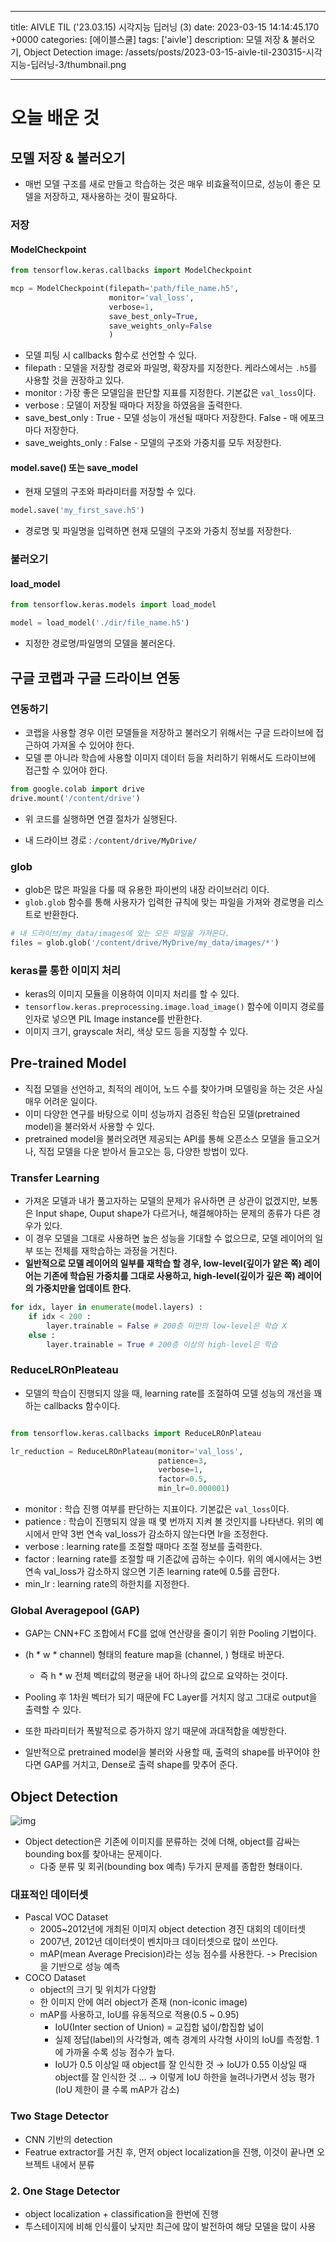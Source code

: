 

---
title: AIVLE TIL ('23.03.15) 시각지능 딥러닝 (3)
date: 2023-03-15 14:14:45.170 +0000
categories: [에이블스쿨]
tags: ['aivle']
description: 모델 저장 & 불러오기, Object Detection
image: /assets/posts/2023-03-15-aivle-til-230315-시각지능-딥러닝-3/thumbnail.png

---

# 오늘 배운 것

## 모델 저장 & 불러오기

- 매번 모델 구조를 새로 만들고 학습하는 것은 매우 비효율적이므로, 성능이 좋은 모델을 저장하고, 재사용하는 것이 필요하다.

### 저장

#### ModelCheckpoint

```python
from tensorflow.keras.callbacks import ModelCheckpoint

mcp = ModelCheckpoint(filepath='path/file_name.h5',
					  monitor='val_loss',
                      verbose=1,
                      save_best_only=True,
                      save_weights_only=False
                      )
```

- 모델 피팅 시 callbacks 함수로 선언할 수 있다.
- filepath : 모델을 저장할 경로와 파일명, 확장자를 지정한다. 케라스에서는 `.h5`를 사용할 것을 권장하고 있다.
- monitor : 가장 좋은 모델임을 판단할 지표를 지정한다. 기본값은 `val_loss`이다.
- verbose : 모델이 저장될 때마다 저장을 하였음을 출력한다.
- save_best_only : True - 모델 성능이 개선될 때마다 저장한다. False - 매 에포크마다 저장한다.
- save_weights_only : False - 모델의 구조와 가중치를 모두 저장한다.

#### model.save() 또는 save_model

- 현재 모델의 구조와 파라미터를 저장할 수 있다.

```python
model.save('my_first_save.h5')
```

- 경로명 및 파일명을 입력하면 현재 모델의 구조와 가중치 정보를 저장한다.

### 불러오기

#### load_model

```python
from tensorflow.keras.models import load_model

model = load_model('./dir/file_name.h5')
```

- 지정한 경로명/파일명의 모델을 불러온다.

## 구글 코랩과 구글 드라이브 연동

### 연동하기

- 코랩을 사용할 경우 이런 모델들을 저장하고 불러오기 위해서는 구글 드라이브에 접근하여 가져올 수 있어야 한다.
- 모델 뿐 아니라 학습에 사용할 이미지 데이터 등을 처리하기 위해서도 드라이브에 접근할 수 있어야 한다.

```python
from google.colab import drive
drive.mount('/content/drive')
```

- 위 코드를 실행하면 연결 절차가 실행된다.

- 내 드라이브 경로 : `/content/drive/MyDrive/`

### glob
- glob은 많은 파일을 다룰 때 유용한 파이썬의 내장 라이브러리 이다.
- `glob.glob` 함수를 통해 사용자가 입력한 규칙에 맞는 파일을 가져와 경로명을 리스트로 반환한다.

```python
# 내 드라이브/my_data/images에 있는 모든 파일을 가져온다.
files = glob.glob('/content/drive/MyDrive/my_data/images/*')
```

### keras를 통한 이미지 처리

- keras의 이미지 모듈을 이용하여 이미지 처리를 할 수 있다.
- `tensorflow.keras.preprocessing.image.load_image()` 함수에 이미지 경로를 인자로 넣으면 PIL Image instance를 반환한다.
- 이미지 크기, grayscale 처리, 색상 모드 등을 지정할 수 있다.

## Pre-trained Model

- 직접 모델을 선언하고, 최적의 레이어, 노드 수를 찾아가며 모델링을 하는 것은 사실 매우 어려운 일이다.
- 이미 다양한 연구를 바탕으로 이미 성능까지 검증된 학습된 모델(pretrained model)을 불러와서 사용할 수 있다.
- pretrained model을 불러오려면 제공되는 API를 통해 오픈소스 모델을 들고오거나, 직접 모델을 다운 받아서 들고오는 등, 다양한 방법이 있다.

### Transfer Learning

- 가져온 모델과 내가 풀고자하는 모델의 문제가 유사하면 큰 상관이 없겠지만, 보통은 Input shape, Ouput shape가 다르거나, 해결해야하는 문제의 종류가 다른 경우가 있다.
- 이 경우 모델을 그대로 사용하면 높은 성능을 기대할 수 없으므로, 모델 레이어의 일부 또는 전체를 재학습하는 과정을 거친다.
- **일반적으로 모델 레이어의 일부를 재학습 할 경우, low-level(깊이가 얕은 쪽) 레이어는 기존에 학습된 가중치를 그대로 사용하고, high-level(깊이가 깊은 쪽) 레이어의 가중치만을 업데이트 한다.**

```python
for idx, layer in enumerate(model.layers) :
    if idx < 200 :
        layer.trainable = False # 200층 미만의 low-level은 학습 X
    else :
        layer.trainable = True # 200층 이상의 high-level은 학습
```

### ReduceLROnPleateau

- 모델의 학습이 진행되지 않을 때, learning rate를 조절하여 모델 성능의 개선을 꽤하는 callbacks 함수이다.

```python

from tensorflow.keras.callbacks import ReduceLROnPlateau

lr_reduction = ReduceLROnPlateau(monitor='val_loss',
                                 patience=3,
                                 verbose=1,
                                 factor=0.5,
                                 min_lr=0.000001)
```

- monitor : 학습 진행 여부를 판단하는 지표이다. 기본값은 `val_loss`이다.
- patience : 학습이 진행되지 않을 때 몇 번까지 지켜 볼 것인지를 나타낸다. 위의 예시에서 만약 3번 연속 val_loss가 감소하지 않는다면 lr을 조정한다.
- verbose : learning rate를 조절할 때마다 조절 정보를 출력한다.
- factor : learning rate를 조절할 때 기존값에 곱하는 수이다. 위의 예시에서는 3번 연속 val_loss가 감소하지 않으면 기존 learning rate에 0.5를 곱한다.
- min_lr : learning rate의 하한치를 지정한다.

### Global Averagepool (GAP)

- GAP는 CNN+FC 조합에서 FC를 없애 연산량을 줄이기 위한 Pooling 기법이다.
- (h \* w \* channel) 형태의 feature map을 (channel, ) 형태로 바꾼다.
    -  즉 h \* w 전체 벡터값의 평균을 내어 하나의 값으로 요약하는 것이다.


- Pooling 후 1차원 벡터가 되기 때문에 FC Layer를 거치지 않고 그대로 output을 출력할 수 있다.
- 또한 파라미터가 폭발적으로 증가하지 않기 때문에 과대적합을 예방한다.
- 일반적으로 pretrained model을 불러와 사용할 때, 출력의 shape를 바꾸어야 한다면 GAP를 거치고, Dense로 출력 shape를 맞추어 준다.

## Object Detection

![img](/assets/posts/2023-03-15-aivle-til-230315-시각지능-딥러닝-3/img0.png)

- Object detection은 기존에 이미지를 분류하는 것에 더해, object를 감싸는 bounding box를 찾아내는 문제이다.
     - 다중 분류 및 회귀(bounding box 예측) 두가지 문제를 종합한 형태이다.
     
### 대표적인 데이터셋

- Pascal VOC Dataset
    - 2005~2012년에 개최된 이미지 object detection 경진 대회의 데이터셋
    - 2007년, 2012년 데이터셋이 벤치마크 데이터셋으로 많이 쓰인다.
    - mAP(mean Average Precision)라는 성능 점수를 사용한다. -> Precision 을 기반으로 성능 예측
- COCO Dataset
    - object의 크기 및 위치가 다양함
    - 한 이미지 안에 여러 object가 존재 (non-iconic image)
    - mAP를 사용하고, IoU를 유동적으로 적용(0.5 ~ 0.95)
        - IoU(Inter section of Union) = 교집합 넓이/합집합 넓이
        - 실제 정답(label)의 사각형과, 예측 경계의 사각형 사이의 IoU를 측정함. 1에 가까울 수록 성능 점수가 높다.
        - IoU가 0.5 이상일 때 object를 잘 인식한 것 → IoU가 0.55 이상일 때 object를 잘 인식한 것 … → 이렇게 IoU 하한을 늘려나가면서 성능 평가 (IoU 제한이 클 수록 mAP가 감소)
        

### Two Stage Detector

- CNN 기반의 detection
- Featrue extractor를 거친 후, 먼저 object localization을 진행, 이것이 끝나면 오브젝트 내에서 분류

### 2. One Stage Detector

- object localization + classification을 한번에 진행
- 투스테이지에 비해 인식률이 낮지만 최근에 많이 발전하여 해당 모델을 많이 사용

        